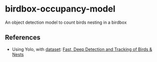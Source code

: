 # birdbox-occupancy-model
An object detection model to count birds nesting in a birdbox

## References
- Using Yolo, with [dataset](http://nameless.cis.udel.edu/data/nests/): [Fast, Deep Detection and Tracking of Birds & Nests](http://vision.cis.udel.edu/pubs/2016/WRS16/fast-deep-detection.pdf)
